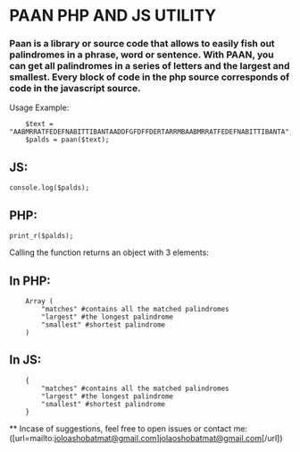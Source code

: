 # PAAN PHP AND JS UTILITY
### Paan is a library or source code that allows to easily fish out palindromes in a phrase, word or sentence. With PAAN, you can get all palindromes in a series of letters and the largest and smallest. Every block of code in the php source corresponds of code in the javascript source.

Usage Example:

```
	$text = "AABMRRATFEDEFNABITTIBANTAADDFGFDFFDERTARRMBAABMRRATFEDEFNABITTIBANTA";
	$palds = paan($text);
```

## JS:
`console.log($palds);`
## PHP:
`print_r($palds);`

Calling the function returns an object with 3 elements:

## In PHP:
```
	Array (
		"matches" #contains all the matched palindromes
		"largest" #the longest palindrome
		"smallest" #shortest palindrome
	)
```

## In JS:
```
	{
		"matches" #contains all the matched palindromes
		"largest" #the longest palindrome
		"smallest" #shortest palindrome
	}
```

** Incase of suggestions, feel free to open issues or contact me: ([url=mailto:joloashobatmat@gmail.com]jolaoshobatmat@gmail.com[/url])